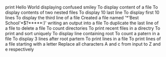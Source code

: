 print Hello World
displaying confused smiley
To display content of a file
To display contents of two nested files
To display 10 last line
To display first 10 lines
To display the third line of a file
Created a file named '\*\'Best School\'\*$\?\*\*\*\*\*:)'
writing an output into a file
To duplicate the last line of a file
to delete a file
To count directories
To print recent files in a directry
To print and sort uniquely
To display line containing root
To count a patern in a file
 To display 3 lines after root partern
To print lines in a file
To print lines of a file starting with a letter
Replace all characters A and c from input to Z and e respectively
